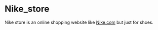 # Nike_store
Nike store is an online shopping website like [Nike.com](https://www.nike.com) but just for shoes.
